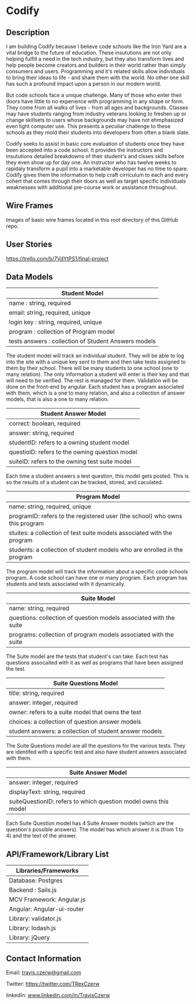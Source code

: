 # Codify

## Description

I am building Codify because I believe code schools like the Iron Yard are a vital bridge to the future of education. These insututions are not only helping fulfill a need in the tech industry, but they also transform lives and help people become creators and builders in their world rather than simply consumers and users. Programming and it's related skills allow individuals to bring their ideas to life - and share them with the world. No other one skill has such a profound impact upon a person in our modern world. 

But code schools face a unique challenge. Many of those who enter their doors have little to no experience with programming in any shape or form. They come from all walks of lives - from all ages and backgrounds. Classes may have students ranging from industry veterans looking to freshen up or change skillsets to users whose backgrounds may have not ehmphasized even light computer use. This presents a peculiar challenge to these schools as they mold their students into developers from often a blank slate. 

Codify seeks to assist in basic core evaluation of students once they have been accepted into a code school. It provides the instructors and insututions detailed breakdowns of their student's and clsses skills before they even show up for day one. An instructor who has twelve weeks to rapidaly transform a pupil into a marketable developer has no time to spare. Codify gives them the information to help craft cirriculum to each and every cohert that comes through their doors as well as target specific individuals weaknesses with additional pre-course work or assistance throughout. 

## Wire Frames

Images of basic wire frames located in this root directory of this GitHub repo.

## User Stories

https://trello.com/b/7VdYtPS1/final-project

## Data Models

**Student Model** |
----------------- |
name : string, required |
email: string, required, unique |
login key : string, required, unique |
program : collection of Program model |
tests answers : collection of Student Answers models |

The student model will track an individual student. They will be able to log into the site with a unique key sent to them and then take tests assigned to them by their school. There will be many students to one school (one to many relation). The only information a student will enter is their key and that will need to be verified. The rest is managed for them. Validation will be done on the front-end by angular. Each student has a program associated with them, which is a one to many relation, and also a collection of answer models, that is also a one to many relation.


**Student Answer Model** |
---------------------- |
correct: boolean, required |
answer: string, required |
studentID: refers to a owning student model |
questioID: refers to the owning question model |
suiteID: refers to the owning test suite model |

Each time a student answers a test question, this model gets posted. This is so the results of a student can be tracked, stored, and caculated.


**Program Model** |
---------------- |
name: string, required, unique |
programID: refers to the registered user (the school) who owns this program |
stuites: a collection of test suite models associated with the program |
students: a collection of student models who are enrolled in the program |

The program model will track the information about a specific code schools program. A code school can have one or many program. Each program has students and tests associated with it dynamically.

**Suite Model** |
----------------|
name: string, required |
questions: collection of question models associated with the suite |
programs: collection of program models associated with the suite |

The Suite model are the tests that student's can take. Each test has questions assocaited with it as well as programs that have been assigned the test.

**Suite Questions Model** |
--------------------------|
title: string, required |
answer: integer, required |
owner: refers to a suite model that owns the test |
choices: a collection of question answer models |
student answers: a collection of student answer models |

The Suite Questions model are all the questions for the various tests. They are identifed with a specific test and also have student answers associated with them.

**Suite Answer Model** |
-----------------------|
answer: integer, required |
displayText: string, required |
suiteQuestionID: refers to which question model owns this model |

Each Suite Question model has 4 Suite Answer models (which are the question's possible answers). The model has which answer it is (from 1 to 4) and the text of the answer.

## API/Framework/Library List

Libraries/Frameworks |
-------------------- |
Database: Postgres |
Backend : Sails.js |
MCV Framework: Angular.js |
Angular:  Angular-ui-router |
Library: validator.js |
Library: lodash.js |
Library: jQuery |

## Contact Information

Email: travis.czerw@gmail.com 

Twitter: https://twitter.com/TRexCzerw 

linkedIn: www.linkedin.com/in/TravisCzerw 

